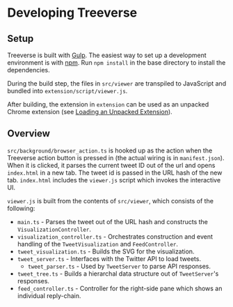 Developing Treeverse
====================

Setup
-----

Treeverse is built with [Gulp](http://gulpjs.com/). The easiest way to set up a
development environment is with [npm](https://www.npmjs.com/). Run `npm install`
in the base directory to install the dependencies.

During the build step, the files in `src/viewer` are transpiled to JavaScript and
bundled into `extension/script/viewer.js`.

After building, the extension in `extension` can be used as an unpacked Chrome
extension (see [Loading an Unpacked Extension](https://developer.chrome.com/extensions/getstarted#unpacked)).

Overview
--------

`src/background/browser_action.ts` is hooked up as the action when the Treeverse
action button is pressed in (the actual wiring is in `manifest.json`). When it is clicked,
it parses the current tweet ID out of the url and opens `index.html` in a new tab. The tweet
id is passed in the URL hash of the new tab. `index.html` includes the `viewer.js` script which
invokes the interactive UI.

`viewer.js` is built from the contents of `src/viewer`, which consists of the following:

- `main.ts` - Parses the tweet out of the URL hash and constructs the `VisualizationController`.
- `visualization_controller.ts` - Orchestrates construction and event handling of the `TweetVisualization` and `FeedController`.
- `tweet_visualization.ts` - Builds the SVG for the visualization.
- `tweet_server.ts` - Interfaces with the Twitter API to load tweets.
    - `tweet_parser.ts` - Used by `TweetServer` to parse API responses.
- `tweet_tree.ts` - Builds a hierarchal data structure out of `TweetServer`'s responses.
- `feed_controller.ts` - Controller for the right-side pane which shows an individual reply-chain. 